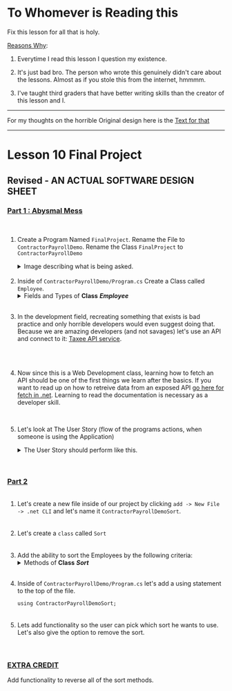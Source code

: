 # To Whomever is Reading this

Fix this lesson for all that is holy. 

<ins>Reasons Why</ins>:

1. Everytime I read this lesson I question my existence.

2. It's just bad bro. The person who wrote this genuinely didn't care about the lessons. Almost as if you stole this from the internet, hmmmm.

3. I've taught third graders that have better writing skills than the creator of this lesson and I.

-------

For my thoughts on the horrible Original design here is the [Text for that](https://github.com/JonTDean/Lesson10-Is-Horrible/blob/main/OriginalCriticism.md)

----------

<h1>Lesson 10 Final Project</h1>

<h2> Revised - AN ACTUAL SOFTWARE DESIGN SHEET </h2>

<div className="Part_One">
	<h3><ins>Part 1 : Abysmal Mess</ins></h3>
	<br/>
	<ol>
		<li> 
		<p>Create a Program Named <code>FinalProject</code>. Rename the File to <code>ContractorPayrollDemo</code>. Rename the Class <code>FinalProject</code> to <code>ContractorPayrollDemo</code></p>
			<Details> 
				<Summary> Image describing what is being asked. </Summary>
					<img src="https://i.imgur.com/EyaFG7m.png" />
			<Details> 
		</li>
		<br/>
		<li> Inside of <code>ContractorPayrollDemo/Program.cs</code> Create a Class called <code>Employee</code>.
			<Details> 
				<Summary>Fields and Types of <b>Class</b> <b><i>Employee</i></b> </Summary>
				<ul>
					<br />
					<li> A Field with a Type of <code>String</code> named <code>employeeIdentificationNumber</code>. Give this a Getter/Setter. </li>
					<br />
					<li> A Field with a Type of <code>Byte</code> named <code>numberOfHoursWorked</code>. Give this a Getter/Setter. </li>
					<br />
					<li> A Field with a Type of <code>Double</code> named <code>ratePerHour</code>. Give this a Getter/Setter. </li>
					<br />
					<li> A Field with a Type of <code>String</code> named <code>stateName</code>. Give this a Getter/Setter. </li>
					<br />
					<li> A Field with a Type of <code>Double</code> named <code>payCheck</code>. Set the value at instantiation, using the product of <code>ratePerHour</code> and the <code>numberOfHoursWorked</code>. </li>
					<br />
					<li> A Read Only Field with a Type of <code>Float</code> named <code>currentTaxRate</code>. Set the value at instantiation, using the <code>stateName</code> to refer to the API from Taxee. </li>
					<br />
					<li> A Read Only Field with a Type of <code>Float</code> named <code>taxAmountTotal</code>. Set the value at instantiation, use the product of <code>payCheck</code> and <code>currentTaxRate</code>. </li>
					<br />
				</ul>
			</Details>
		</li>
		<br/>
		<li> 
			<p>In the development field, recreating something that exists is bad practice and only horrible developers would even suggest doing that. Because we are amazing developers (and not savages) let's use an API and connect to it: <a href="https://taxee.io/dashboard">Taxee API service</a>.</p>
		</li>
		<br/>
		<br/>
		<li>
			<p>Now since this is a Web Development class, learning how to fetch an API should be one of the first things we learn after the basics. If you want to read up on how to retreive data from an exposed API <a href="https://docs.microsoft.com/en-us/aspnet/web-api/overview/advanced/calling-a-web-api-from-a-net-client">go here for fetch in .net</a>. Learning to read the documentation is necessary as a developer skill.</p>
		</li>
		<br/>
		<li>
			</p>Let's look at The User Story (flow of the programs actions, when someone is using the Application) </p>
			<Details> 
				<Summary>The User Story should perform like this.</Summary>
				<ol>
					<br />
					<li> Start Application </li>
					<br />
					<li> Ask the user to Create an Employee 10 times and to fill out the Requested Information. </li>
					<br />
					<li> Allow the user to pick which Employee to display. </li> 
						<ul> 
							<li>We can do the Employee Display with a technique called Pagination using the <a href="https://docs.microsoft.com/en-us/dotnet/framework/data/adonet/sql/linq/return-or-skip-elements-in-a-sequence?redirectedfrom=MSDN">.Skip() and .Take()</a> Methods </li>
						</ul>
					<br />
					<li> Display the Employee Information when the User gives a Selection. </li>
					<br />
				</ol>
		</li>
</div>
<br />
<div className="Part_Two">
	<h3><ins>Part 2</ins></h3>
	<ol>
		<br />
		<li>Let's create a new file inside of our project by clicking <code>add -> New File -> .net CLI</code> and let's name it <code>ContractorPayrollDemoSort</code>.</li>
		<br />
		<br />
		<li>Let's create a <code>class</code> called <code>Sort</code></li>
		<br />
		<br />
		<li>Add the ability to sort the Employees by the following criteria:
			<Details> 
				<Summary>Methods of <b>Class</b> <b><i>Sort</i></b> </Summary>
				<ul>
					<li> Name, returns a sorted collection of the employees by alphabetical order. </li>
					<br />
					<li> Total Amount Paid, returns a sorted collection of the employees by Highest Total Amount Paid To Lowest Total Amount Paid </li>
					<br />
					<li> Total Hours worked, returns a sorted collection of the employees by Highest Total Hours Worked to Lowest Total Hours Worked </li>
					<br />
					<li> Total State Tax Paid, returns a sorted collection of the Employees by Highest Tax Paid to Lowest Tax Paid </li>
				</ul>
			</Details>
		</li>
		<br />
		<li>
			<p>Inside of <code>ContractorPayrollDemo/Program.cs</code> let's add a using statement to the top of the file.</p>
			<code>using ContractorPayrollDemoSort;</code>
		</li>
		<br />
		<br />
		<li>Lets add functionality so the user can pick which sort he wants to use. Let's also give the option to remove the sort.</li>
		<br />
		<br />
</div>
	
<h3><ins>EXTRA CREDIT</ins></h3>
<p>Add functionality to reverse all of the sort methods.</p>

